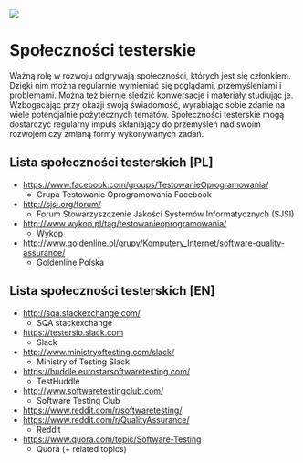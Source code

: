 [![](https://img.shields.io/badge/Facebook-%23TestowanieOprogramowania-blue.svg)](https://www.facebook.com/groups/TestowanieOprogramowania/)


# Społeczności testerskie

Ważną rolę w rozwoju odgrywają społeczności, których jest się członkiem.
Dzięki nim można regularnie wymieniać się poglądami, przemyśleniami i problemami.
Można też biernie śledzić konwersacje i materiały studiując je.
Wzbogacając przy okazji swoją świadomość, wyrabiając sobie zdanie na wiele potencjalnie pożytecznych tematów.
Społeczności testerskie mogą dostarczyć regularny impuls skłaniający do przemyśleń nad swoim rozwojem czy zmianą formy wykonywanych zadań.


## Lista społeczności testerskich [PL]

* https://www.facebook.com/groups/TestowanieOprogramowania/
  * Grupa Testowanie Oprogramowania Facebook
* http://sjsi.org/forum/
  * Forum Stowarzyszczenie Jakości Systemów Informatycznych (SJSI)
* http://www.wykop.pl/tag/testowanieoprogramowania/
  * Wykop
* http://www.goldenline.pl/grupy/Komputery_Internet/software-quality-assurance/
  * Goldenline Polska

## Lista społeczności testerskich [EN]

* http://sqa.stackexchange.com/
  * SQA stackexchange
* https://testersio.slack.com
  * Slack
* http://www.ministryoftesting.com/slack/
  * Ministry of Testing Slack
* https://huddle.eurostarsoftwaretesting.com/
  * TestHuddle
* http://www.softwaretestingclub.com/
  * Software Testing Club
* https://www.reddit.com/r/softwaretesting/
* https://www.reddit.com/r/QualityAssurance/
  * Reddit
* https://www.quora.com/topic/Software-Testing
  * Quora (+ related topics)
